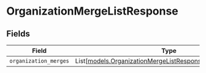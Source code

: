 # OrganizationMergeListResponse


## Fields

| Field                                                                                                                      | Type                                                                                                                       | Required                                                                                                                   | Description                                                                                                                |
| -------------------------------------------------------------------------------------------------------------------------- | -------------------------------------------------------------------------------------------------------------------------- | -------------------------------------------------------------------------------------------------------------------------- | -------------------------------------------------------------------------------------------------------------------------- |
| `organization_merges`                                                                                                      | List[[models.OrganizationMergeListResponseOrganizationMerge](../models/organizationmergelistresponseorganizationmerge.md)] | :heavy_minus_sign:                                                                                                         | N/A                                                                                                                        |